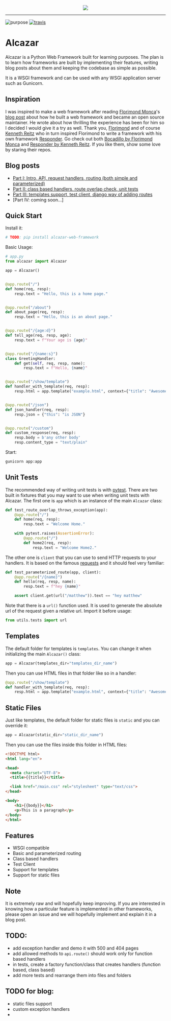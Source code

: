 <p align="center">
    <img src="https://github.com/rahmonov/alcazar/blob/master/alcazar.jpg">
</p>

---

![purpose](https://img.shields.io/badge/purpose-learning-green.svg)
[![travis](https://travis-ci.org/rahmonov/alcazar.svg?branch=master)](https://travis-ci.org/rahmonov/alcazar)

# Alcazar

Alcazar is a Python Web Framework built for learning purposes. The plan is to learn how frameworks are built by implementing their features,
writing blog posts about them and keeping the codebase as simple as possible.

It is a WSGI framework and can be used with any WSGI application server such as Gunicorn.

## Inspiration

I was inspired to make a web framework after reading [Florimond Monca](https://twitter.com/FlorimondManca)'s [blog post](https://blog.florimondmanca.com/how-i-built-a-web-framework-and-became-an-open-source-maintainer)
about how he built a web framework and became an open source maintainer. He wrote about how thrilling the experience has been for him so I decided I would give it a try as well.
Thank you, [Florimond](https://github.com/florimondmanca) and of course [Kenneth Reitz](https://twitter.com/kennethreitz) who in turn inspired Florimond to write a framework with
his own framework [Responder](https://github.com/kennethreitz/responder). Go check out both [Bocadillo by Florimond Monca](https://github.com/bocadilloproject/bocadillo) and [Responder by Kenneth Reitz](https://github.com/kennethreitz/responder).
If you like them, show some love by staring their repos.

## Blog posts

- [Part I: Intro, API, request handlers, routing (both simple and parameterized)](http://rahmonov.me/posts/write-python-framework-part-one/)
- [Part II: class based handlers, route overlap check, unit tests](http://rahmonov.me/posts/write-python-framework-part-two/)
- [Part III: templates support, test client, django way of adding routes](http://rahmonov.me/posts/write-python-framework-part-three/)
- [Part IV: coming soon...]

## Quick Start

Install it:

```bash
# TODO: pip install alcazar-web-framework
```

Basic Usage:

```python
# app.py
from alcazar import Alcazar

app = Alcazar()


@app.route("/")
def home(req, resp):
    resp.text = "Hello, this is a home page."


@app.route("/about")
def about_page(req, resp):
    resp.text = "Hello, this is an about page."


@app.route("/{age:d}")
def tell_age(req, resp, age):
    resp.text = f"Your age is {age}"


@app.route("/{name:s}")
class GreetingHandler:
    def get(self, req, resp, name):
        resp.text = f"Hello, {name}"


@app.route("/show/template")
def handler_with_template(req, resp):
    resp.html = app.template("example.html", context={"title": "Awesome Framework", "body": "welcome to the future!"})


@app.route("/json")
def json_handler(req, resp):
    resp.json = {"this": "is JSON"}


@app.route("/custom")
def custom_response(req, resp):
    resp.body = b'any other body'
    resp.content_type = "text/plain"
```

Start:

```bash
gunicorn app:app
```

## Unit Tests

The recommended way of writing unit tests is with [pytest](https://docs.pytest.org/en/latest/). There are two built in fixtures
that you may want to use when writing unit tests with Alcazar. The first one is `app` which is an instance of the main `Alcazar` class:

```python
def test_route_overlap_throws_exception(app):
    @app.route("/")
    def home(req, resp):
        resp.text = "Welcome Home."

    with pytest.raises(AssertionError):
        @app.route("/")
        def home2(req, resp):
            resp.text = "Welcome Home2."
```

The other one is `client` that you can use to send HTTP requests to your handlers. It is based on the famous [requests](http://docs.python-requests.org/en/master/) and it should feel very familiar:

```python
def test_parameterized_route(app, client):
    @app.route("/{name}")
    def hello(req, resp, name):
        resp.text = f"hey {name}"

    assert client.get(url("/matthew")).text == "hey matthew"
```

Note that there is a `url()` function used. It is used to generate the absolute url of the request given a relative url. Import it before usage:

```python
from utils.tests import url
```

## Templates

The default folder for templates is `templates`. You can change it when initializing the main `Alcazar()` class:

```python
app = Alcazar(templates_dir="templates_dir_name")
```

Then you can use HTML files in that folder like so in a handler:

```python
@app.route("/show/template")
def handler_with_template(req, resp):
    resp.html = app.template("example.html", context={"title": "Awesome Framework", "body": "welcome to the future!"})
```

## Static Files

Just like templates, the default folder for static files is `static` and you can override it:

```python
app = Alcazar(static_dir="static_dir_name")
```

Then you can use the files inside this folder in HTML files:

```html
<!DOCTYPE html>
<html lang="en">

<head>
  <meta charset="UTF-8">
  <title>{{title}}</title>

  <link href="/main.css" rel="stylesheet" type="text/css">
</head>

<body>
    <h1>{{body}}</h1>
    <p>This is a paragraph</p>
</body>
</html>
```

## Features

- WSGI compatible
- Basic and parameterized routing
- Class based handlers
- Test Client
- Support for templates
- Support for static files

## Note

It is extremely raw and will hopefully keep improving. If you are interested in knowing how a particular feature is implemented in other
frameworks, please open an issue and we will hopefully implement and explain it in a blog post.

## TODO:

- add exception handler and demo it with 500 and 404 pages
- add allowed methods to `api.route()` should work only for function based handlers
- in tests, create a factory function/class that creates handlers (function based, class based)
- add more tests and rearrange them into files and folders


## TODO for blog:

- static files support
- custom exception handlers
-
